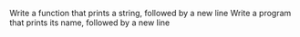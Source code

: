 Write a function that prints a string, followed by a new line
Write a program that prints its name, followed by a new line
